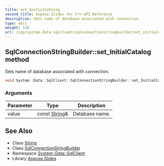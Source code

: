 ```yaml
---
title: set_InitialCatalog
second_title: Aspose.Slides for C++ API Reference
description: Sets name of database associated with connection.
type: docs
weight: 118
url: /cpp/system.data.sqlclient/sqlconnectionstringbuilder/set_initialcatalog/
---
```

## SqlConnectionStringBuilder::set_InitialCatalog method


Sets name of database associated with connection.

```cpp
void System::Data::SqlClient::SqlConnectionStringBuilder::set_InitialCatalog(const String &value)
```


### Arguments

| Parameter | Type | Description |
| --- | --- | --- |
| value | const [String](../../../system/string/)\& | Database name. |

## See Also

* Class [String](../../../system/string/)
* Class [SqlConnectionStringBuilder](../)
* Namespace [System::Data::SqlClient](../../)
* Library [Aspose.Slides](../../../)
